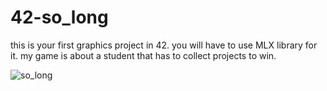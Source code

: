 # 42-so_long

this is your first graphics project in 42. you will have to use MLX library for it.
my game is about a student that has to collect projects to win. 

![so_long](https://user-images.githubusercontent.com/105844935/220991209-f3ee073f-8372-45c9-8f80-201755f92bc5.gif)
